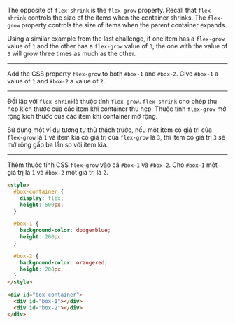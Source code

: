 The opposite of `flex-shrink` is the `flex-grow` property. Recall that `flex-shrink` controls the size of the items when the container shrinks. The `flex-grow` property controls the size of items when the parent container expands.

Using a similar example from the last challenge, if one item has a `flex-grow` value of `1` and the other has a `flex-grow` value of `3`, the one with the value of `3` will grow three times as much as the other.

---

Add the CSS property `flex-grow` to both `#box-1` and `#box-2`. Give `#box-1` a value of `1` and `#box-2` a value of `2`.

---

Đối lập với `flex-shrink`là thuộc tính `flex-grow`. `flex-shrink` cho phép thu hẹp kích thước của các item khi container thu hẹp. Thuộc tính `flex-grow` mở rộng kích thước của các item khi container mở rộng.

Sử dụng một ví dụ tương tự thử thách trước, nếu một item có giá trị của `flex-grow` là `1` và item kia có giá trị của `flex-grow` là `3`, thì item có giá trị `3` sẽ mở rộng gấp ba lần so với item kia.

---

Thêm thuộc tính CSS `flex-grow` vào cả `#box-1` và `#box-2`. Cho `#box-1` một giá trị là `1` và `#box-2` một giá trị là `2`.

```html
<style>
  #box-container {
    display: flex;
    height: 500px;
  }

  #box-1 {
    background-color: dodgerblue;
    height: 200px;
  }

  #box-2 {
    background-color: orangered;
    height: 200px;
  }
</style>

<div id="box-container">
  <div id="box-1"></div>
  <div id="box-2"></div>
</div>
```
